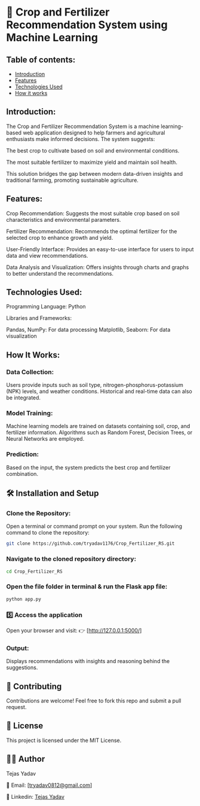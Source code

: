 # 🌱 Crop and Fertilizer Recommendation System using Machine Learning

## Table of contents:
- [Introduction](#introduction)
- [Features](#features)
- [Technologies Used](#technologies_used)
- [How it works](#how_it_works)
  
## Introduction:

The Crop and Fertilizer Recommendation System is a machine learning-based web application designed to help farmers and agricultural enthusiasts make informed decisions. The system suggests:

The best crop to cultivate based on soil and environmental conditions.

The most suitable fertilizer to maximize yield and maintain soil health.

This solution bridges the gap between modern data-driven insights and traditional farming, promoting sustainable agriculture.

## Features:

Crop Recommendation: Suggests the most suitable crop based on soil characteristics and environmental parameters.

Fertilizer Recommendation: Recommends the optimal fertilizer for the selected crop to enhance growth and yield.

User-Friendly Interface: Provides an easy-to-use interface for users to input data and view recommendations.

Data Analysis and Visualization: Offers insights through charts and graphs to better understand the recommendations.

## Technologies Used:

Programming Language: Python

Libraries and Frameworks:

Pandas, NumPy: For data processing
Matplotlib, Seaborn: For data visualization

## How It Works:

### Data Collection:

Users provide inputs such as soil type, nitrogen-phosphorus-potassium (NPK) levels, and weather conditions.
Historical and real-time data can also be integrated.

### Model Training:

Machine learning models are trained on datasets containing soil, crop, and fertilizer information.
Algorithms such as Random Forest, Decision Trees, or Neural Networks are employed.

### Prediction:

Based on the input, the system predicts the best crop and fertilizer combination.

## 🛠️ Installation and Setup
### Clone the Repository:
Open a terminal or command prompt on your system.
Run the following command to clone the repository:
```bash
git clone https://github.com/tryadav1176/Crop_Fertilizer_RS.git
```
### Navigate to the cloned repository directory:
```bash
cd Crop_Fertilizer_RS
```
### Open the file folder in terminal & run the Flask app file:

```bash
python app.py
```

### 5️⃣ Access the application

Open your browser and visit:
👉 [http://127.0.0.1:5000/]

### Output:

Displays recommendations with insights and reasoning behind the suggestions.

## 🤝 Contributing

Contributions are welcome! Feel free to fork this repo and submit a pull request.

## 📜 License

This project is licensed under the MIT License.

## 👨‍💻 Author

Tejas Yadav

📧 Email:
[tryadav0812@gmail.com]

🔗 Linkedin:
[Tejas Yadav](linkedin.com/tejasyadav1512)

